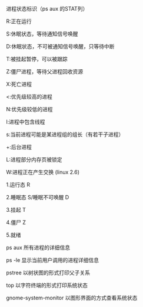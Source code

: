 进程状态标识（ps aux 的STAT列）

R:正在运行

S:休眠状态，等待通知信号唤醒

D:休眠状态，不可被通知信号唤醒，只等待中断

T:被挂起暂停，可以被跟踪

Z:僵尸进程，等待父进程回收资源

X:死亡进程

<:优先级较高的进程

N:优先级较低的进程

l:进程中包含线程

s:当前进程可能是某进程组的组长（有若干子进程）

+:后台进程

L:进程部分内存页被锁定

W:进程正在产生交换 (linux 2.6)



1.运行态  R

2.睡眠态 S/睡眠不可唤醒 D

3.挂起 T

4.僵尸 Z

5.就绪



ps aux 所有进程的详细信息

ps -le  显示当前用户调用的进程详细信息

pstree 以树状图的形式打印父子关系

top 以字符终端的形式打印系统状态

gnome-system-monitor 以图形界面的方式查看系统状态



